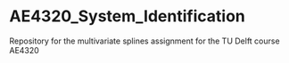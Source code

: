# AE4320_System_Identification
Repository for the multivariate splines assignment for the TU Delft course AE4320
